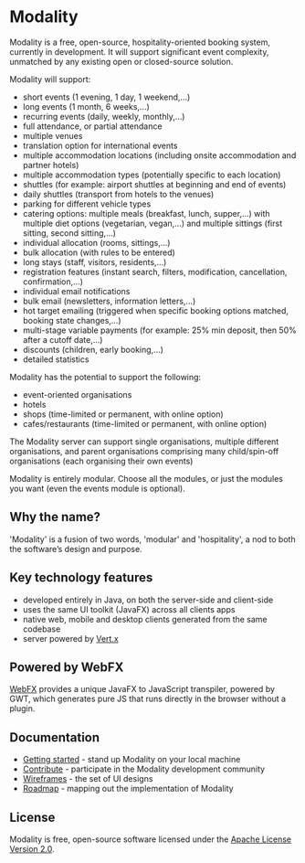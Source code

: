 # Modality
Modality is a free, open-source, hospitality-oriented booking system, currently in development. It will support significant event complexity, unmatched by any existing open or closed-source solution. 

Modality will support:

* short events (1 evening, 1 day, 1 weekend,...)
* long events (1 month, 6 weeks,...)
* recurring events (daily, weekly, monthly,...)
* full attendance, or partial attendance
* multiple venues
* translation option for international events
* multiple accommodation locations (including onsite accommodation and partner hotels)
* multiple accommodation types (potentially specific to each location)
* shuttles (for example: airport shuttles at beginning and end of events)
* daily shuttles (transport from hotels to the venues)
* parking for different vehicle types
* catering options: multiple meals (breakfast, lunch, supper,...) with multiple diet options (vegetarian, vegan,...) and multiple sittings (first sitting, second sitting,...)
* individual allocation (rooms, sittings,...)
* bulk allocation (with rules to be entered)
* long stays (staff, visitors, residents,...)
* registration features (instant search, filters, modification, cancellation, confirmation,...)
* individual email notifications
* bulk email (newsletters, information letters,...)
* hot target emailing (triggered when specific booking options matched, booking state changes,...)
* multi-stage variable payments (for example: 25% min deposit, then 50% after a cutoff date,...)
* discounts (children, early booking,...)
* detailed statistics

Modality has the potential to support the following:

* event-oriented organisations
* hotels
* shops (time-limited or permanent, with online option)
* cafes/restaurants (time-limited or permanent, with online option)

The Modality server can support single organisations, multiple different organisations, and parent organisations comprising many child/spin-off organisations (each organising their own events)

Modality is entirely modular. Choose all the modules, or just the modules you want (even the events module is optional).


## Why the name?
'Modality' is a fusion of two words, 'modular' and 'hospitality', a nod to both the software’s design and purpose.


## Key technology features
* developed entirely in Java, on both the server-side and client-side
* uses the same UI toolkit (JavaFX) across all clients apps
* native web, mobile and desktop clients generated from the same codebase
* server powered by [Vert.x](https://vertx.io/)


## Powered by WebFX
[WebFX](https://webfx.dev) provides a unique JavaFX to JavaScript transpiler, powered by GWT, which generates pure JS that runs directly in the browser without a plugin.


## Documentation
* [Getting started](https://docs.modality-project.org) - stand up Modality on your local machine
* [Contribute](CONTRIBUTING.md) - participate in the Modality development community
* [Wireframes](https://www.figma.com/file/Rlz2ur7ZhgaCdnWdd9VzU8/Modality-business-system) - the set of UI designs
* [Roadmap](ROADMAP.md) - mapping out the implementation of Modality


## License
Modality is free, open-source software licensed under the [Apache License Version 2.0](LICENSE).
